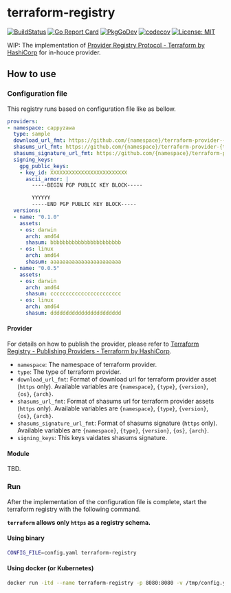 # terraform-registry

[![BuildStatus](https://github.com/cappyzawa/terraform-registry/workflows/CI/badge.svg)](https://github.com/cappyzawa/terraform-registry/actions?query=workflow%3ACI)
[![Go Report Card](https://goreportcard.com/badge/github.com/cappyzawa/terraform-registry)](https://goreportcard.com/report/github.com/cappyzawa/terraform-registry)
[![PkgGoDev](https://pkg.go.dev/badge/github.com/cappyzawa/terraform-registry)](https://pkg.go.dev/github.com/cappyzawa/terraform-registry)
[![codecov](https://codecov.io/gh/cappyzawa/terraform-registry/branch/main/graph/badge.svg)](https://codecov.io/gh/cappyzawa/terraform-registry)
[![License: MIT](https://img.shields.io/badge/License-MIT-yellow.svg)](https://github.com/cappyzawa/terraform-registry/blob/main/LICENSE)

WIP: The implementation of [Provider Registry Protocol \- Terraform by HashiCorp](https://www.terraform.io/docs/internals/provider-registry-protocol.html) for in-houce provider.

## How to use

### Configuration file

This registry runs based on configuration file like as bellow.

```yaml
providers:
- namespace: cappyzawa
  type: sample 
  download_url_fmt: https://github.com/{namespace}/terraform-provider-{type}/releases/download/v{version}/terraform-provider-{type}_{version}_{os}_{arch}.zip
  shasums_url_fmt: https://github.com/{namespace}/terraform-provider-{type}/releases/download/v{version}/terraform-provider-{type}_{version}_SHA256SUMS
  shasums_signature_url_fmt: https://github.com/{namespace}/terraform-provider-{type}/releases/download/v{version}/terraform-provider-{type}_{version}_SHA256SUMS.sig
  signing_keys:
    gpg_public_keys:
    - key_id: XXXXXXXXXXXXXXXXXXXXXXXXX
      ascii_armor: |
        -----BEGIN PGP PUBLIC KEY BLOCK-----

        YYYYYY
        -----END PGP PUBLIC KEY BLOCK-----
  versions:
  - name: "0.1.0"
    assets:
    - os: darwin
      arch: amd64
      shasum: bbbbbbbbbbbbbbbbbbbbbbb
    - os: linux
      arch: amd64
      shasum: aaaaaaaaaaaaaaaaaaaaaaa
  - name: "0.0.5"
    assets:
    - os: darwin
      arch: amd64
      shasum: ccccccccccccccccccccccc
    - os: linux
      arch: amd64
      shasum: ddddddddddddddddddddddd
```

#### Provider

For details on how to publish the provider, please refer to [Terraform Registry \- Publishing Providers \- Terraform by HashiCorp](https://www.terraform.io/docs/registry/providers/publishing.html).

* `namespace`: The namespace of terraform provider.
* `type`: The type of terraform provider.
* `download_url_fmt`: Format of download url for terraform provider asset (`https` only). Available variables are `{namespace}`, `{type}`, `{version}`, `{os}`, `{arch}`.
* `shasums_url_fmt`: Format of shasums url for terraform provider assets (`https` only). Available variables are `{namespace}`, `{type}`, `{version}`, `{os}`, `{arch}`.
* `shasums_signature_url_fmt`: Format of shasums signature (`https` only). Available variables are `{namespace}`, `{type}`, `{version}`, `{os}`, `{arch}`.
* `signing_keys`: This keys vaidates shasums signature.

#### Module
TBD.

### Run

After the implementation of the configuration file is complete, start the terraform registry with the following command.

**`terraform` allows only `https` as a registry schema.**

#### Using binary

```bash
CONFIG_FILE=config.yaml terraform-registry
```

#### Using docker (or Kubernetes)

```bash
docker run -itd --name terraform-registry -p 8080:8080 -v /tmp/config.yaml:/tmp/config.yaml -e CONFIG_FILE=/tmp/config.yaml ghcr.io/cappyzawa/terraform-registry
```
